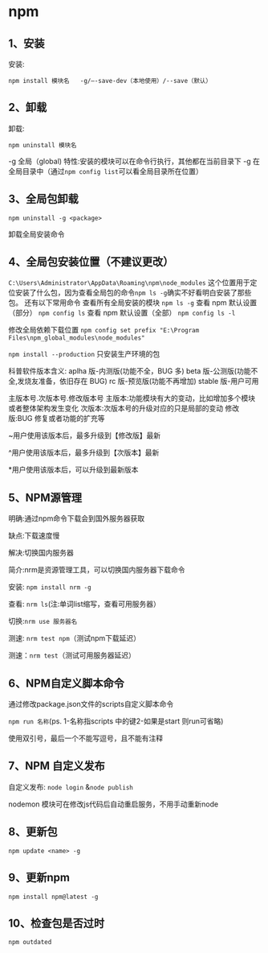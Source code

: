# npm

## 1、安装

安装:

```npm
npm install 模块名   -g/—-save-dev（本地使用）/--save（默认）
```

## 2、卸载

卸载:

```npm
npm uninstall 模块名
```

-g 全局（global) 特性:安装的模块可以在命令行执行，其他都在当前目录下
-g 在全局目录中（通过`npm config list`可以看全局目录所在位置）

## 3、全局包卸载

```npm
npm uninstall -g <package>
```

卸载全局安装命令

## 4、全局包安装位置（不建议更改）

`C:\Users\Administrator\AppData\Roaming\npm\node_modules`
这个位置用于定位安装了什么包，因为查看全局包的命令`npm ls -g`确实不好看明白安装了那些包。
还有以下常用命令
查看所有全局安装的模块 `npm ls -g`
查看 npm 默认设置（部分） `npm config ls`
查看 npm 默认设置（全部） `npm config ls -l`

修改全局依赖下载位置
`npm config set prefix "E:\Program Files\npm_global_modules\node_modules"`

`npm install --production` 只安装生产环境的包

科普软件版本含义:
aplha 版-内测版(功能不全，BUG 多)
beta 版-公测版(功能不全,发烧友准备，依旧存在 BUG)
rc 版-预览版(功能不再增加)
stable 版-用户可用

主版本号.次版本号.修改版本号
主版本:功能模块有大的变动，比如增加多个模块或者整体架构发生变化
次版本:次版本号的升级对应的只是局部的变动
修改版:BUG 修复或者功能的扩充等

~用户使用该版本后，最多升级到【修改版】最新

^用户使用该版本后，最多升级到【次版本】最新

\*用户使用该版本后，可以升级到最新版本

## 5、NPM源管理

明确:通过npm命令下载会到国外服务器获取

缺点:下载速度慢

解决:切换国内服务器

简介:nrm是资源管理工具，可以切换国内服务器下载命令

安装: `npm install nrm -g`

查看: `nrm ls`(注:单词list缩写，查看可用服务器）

切换:`nrm use 服务器名`

测速: `nrm test npm`（测试npm下载延迟）

测速：`nrm test`（测试可用服务器延迟）

## 6、NPM自定义脚本命令

通过修改package.json文件的scripts自定义脚本命令

`npm run 名称`(ps. 1-名称指scripts 中的键2-如果是start 则run可省略)

使用双引号，最后一个不能写逗号，且不能有注释

## 7、NPM 自定义发布

自定义发布: `node login` &`node publish`

nodemon 模块可在修改js代码后自动重启服务，不用手动重新node

## 8、更新包

`npm update <name> -g`

## 9、更新npm

`npm install npm@latest -g`

## 10、检查包是否过时

`npm outdated`
